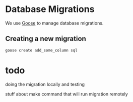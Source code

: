 # Database Migrations

We use [Goose](https://github.com/pressly/goose) to manage database migrations.

## Creating a new migration

```bash
goose create add_some_column sql
```

# todo

doing the migration locally and testing

stuff about make command that will run migration remotely

